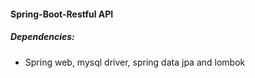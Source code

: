 #### Spring-Boot-Restful API
##### Dependencies:
- Spring web, mysql driver, spring data jpa and lombok